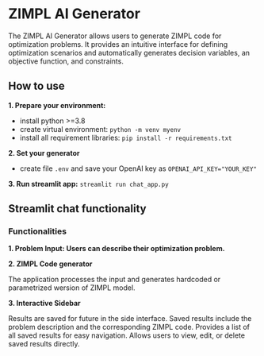 # ZIMPL AI Generator

The ZIMPL AI Generator allows users to generate ZIMPL code for optimization problems. It provides an intuitive interface for defining optimization scenarios and automatically generates decision variables, an objective function, and constraints.

## How to use

**1. Prepare your environment:**

- install python >=3.8
- create virtual environment:
`python -m venv myenv`
- install all requirement libraries:
`pip install -r requirements.txt`

**2. Set your generator**

- create file `.env` and save your OpenAI key as `OPENAI_API_KEY="YOUR_KEY"`

**3. Run streamlit app:** `streamlit run chat_app.py`

## Streamlit chat functionality

### Functionalities

**1. Problem Input: Users can describe their optimization problem.**

**2. ZIMPL Code generator**

The application processes the input and generates hardcoded or parametrized wersion of ZIMPL model.

**3. Interactive Sidebar**

Results are saved for future in the side interface. Saved results include the problem description and the corresponding ZIMPL code. Provides a list of all saved results for easy navigation. Allows users to view, edit, or delete saved results directly.
